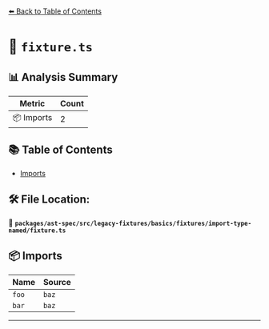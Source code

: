 [⬅️ Back to Table of Contents](../../../../../../../index.md)

# 📄 `fixture.ts`

## 📊 Analysis Summary

| Metric | Count |
|--------|-------|
| 📦 Imports | 2 |

## 📚 Table of Contents

- [Imports](#imports)

## 🛠️ File Location:
📂 **`packages/ast-spec/src/legacy-fixtures/basics/fixtures/import-type-named/fixture.ts`**

## 📦 Imports

| Name | Source |
|------|--------|
| `foo` | `baz` |
| `bar` | `baz` |


---